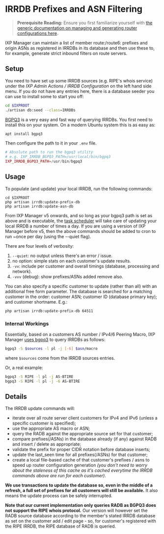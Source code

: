 # IRRDB Prefixes and ASN Filtering

> **Prerequisite Reading:** Ensure you first familiarize yourself with [the generic documentation on managing and generating router configurations here](routers.md).

IXP Manager can maintain a list of member route:/route6: prefixes and origin ASNs as registered in IRRDBs in its database and then use these to, for example, generate strict inbound filters on route servers.

## Setup

You need to have set up some IRRDB sources (e.g. RIPE's whois service) under the *IXP Admin Actions / IRRDB Configuration* on the left hand side menu. If you do not have any entries here, there is a database seeder you can use to install some to start you off:

```sh
cd $IXPROOT
./artisan db:seed --class=IRRDBs
```

[BGPQ3](https://github.com/snar/bgpq3) is a very easy and fast way of querying IRRDBs. You first need to install this on your system. On a modern Ubuntu system this is as easy as:

```sh
apt install bgpq3
```

Then configure the path to it in your `.env` file.

```php
# Absolute path to run the bgpq3 utility
# e.g. IXP_IRRDB_BGPQ3_PATH=/usr/local/bin/bgpq3
IXP_IRRDB_BGPQ3_PATH=/usr/bin/bgpq3
```

## Usage

To populate (and update) your local IRRDB, run the following commands:

```
cd $IXPROOT
php artisan irrdb:update-prefix-db
php artisan irrdb:update-asn-db
```

From IXP Manager v5 onwards, and so long as your bgpq3 path is set as above and is executable, the [task scheduler](cronjobs.md) will take care of updating your local IRRDB a number of times a day. If you are using a version of IXP Manager before v5, then the above commands should be added to cron to run ~once per day (using the --quiet flag).

There are four levels of verbosity:

1. `--quiet`: no output unless there's an error / issue.
2. no option: simple stats on each customer's update results.
3. `-vv`: include per customer and overall timings (database, processing and network).
4. `-vvv` (debug): show prefixes/ASNs added remove also.

You can also specify a specific customer to update (rather than all) with an additional free form parameter. The database is searched for a matching customer in the order: customer ASN; customer ID (database primary key); and customer shortname. E.g.:

```sh
php artisan irrdb:update-prefix-db 64511
```

### Internal Workings

Essentially, based on a customers AS number / IPv4/6 Peering Macro, IXP Manager [uses bgpq3](https://github.com/snar/bgpq3) to query IRRDBs as follows:

```bash
bgpq3 -S $sources -l pl -j [-6] $asn/macro
```

where `$sources` come from the IRRDB sources entries.

Or, a real example:

```bash
bgpq3 -S RIPE -l pl -j AS-BTIRE
bgpq3 -S RIPE -l pl -j -6 AS-BTIRE
```


## Details

The IRRDB update commands will:

* iterate over all route server client customers for IPv4 and IPv6 (unless a specific customer is specified);
* use the appropriate AS macro or ASN;
* query the RADB against the appropriate source set for that customer;
* compare prefixes(/ASNs) in the database already (if any) against RADB and insert / delete as appropriate;
* validate the prefix for proper CIDR notation before database inserts;
* update the last_seen time for all prefixes(/ASNs) for that customer;
* create a local file-based cache of that customer's prefixes / asns to speed up router configuration generation *(you don't need to worry about the staleness of this cache as it's cached everytime the IRRDB commands above are run for each customer)*.

**We use transactions to update the database so, even in the middle of a refresh, a full set of prefixes for all customers will still be available.** It also means the update process can be safely interrupted.

**Note that our current implementation only queries RADB as BGPQ3 does not support the RIPE whois protocol.** Our version will however set the RADB source database according to the member's stated IRRDB database as set on the customer add / edit page - so, for customer's registered with the RIPE IRRDB, the RIPE database of RADB is queried.
